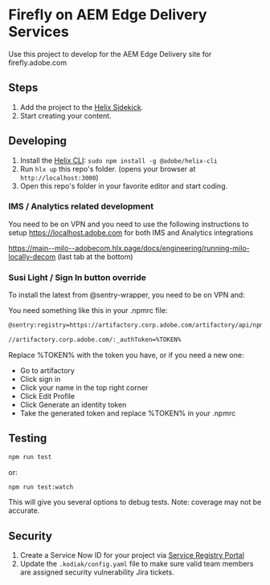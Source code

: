 # Firefly on AEM Edge Delivery Services
Use this project to develop for the AEM Edge Delivery site for firefly.adobe.com

## Steps
1. Add the project to the [Helix Sidekick](https://github.com/adobe/helix-sidekick).
2. Start creating your content.

## Developing
1. Install the [Helix CLI](https://github.com/adobe/helix-cli): `sudo npm install -g @adobe/helix-cli`
1. Run `hlx up` this repo's folder. (opens your browser at `http://localhost:3000`)
1. Open this repo's folder in your favorite editor and start coding.

### IMS / Analytics related development
You need to be on VPN and you need to use the following instructions to setup https://localhost.adobe.com for both IMS and Analytics integrations

https://main--milo--adobecom.hlx.page/docs/engineering/running-milo-locally-decom (last tab at the bottom)

### Susi Light / Sign In button override
To install the latest from @sentry-wrapper, you need to be on VPN and:

You need something like this in your .npmrc file:
```sh
@sentry:registry=https://artifactory.corp.adobe.com/artifactory/api/npm/npm-sentry-release/

//artifactory.corp.adobe.com/:_authToken=%TOKEN%
```

Replace %TOKEN% with the token you have, or if you need a new one:
- Go to artifactory
- Click sign in
- Click your name in the top right corner
- Click Edit Profile
- Click Generate an identity token
- Take the generated token and replace %TOKEN% in your .npmrc

## Testing
```sh
npm run test
```
or:
```sh
npm run test:watch
```
This will give you several options to debug tests. Note: coverage may not be accurate.

## Security
1. Create a Service Now ID for your project via [Service Registry Portal](https://adobe.service-now.com/service_registry_portal.do#/search)
2. Update the `.kodiak/config.yaml` file to make sure valid team members are assigned security vulnerability Jira tickets.

